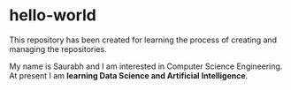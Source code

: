 # hello-world
This repository has been created for learning the process of creating and managing the repositories.

My name is Saurabh and I am interested in Computer Science Engineering. At present I am **learning Data Science and Artificial Intelligence**.

